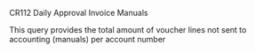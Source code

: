 CR112
Daily Approval Invoice Manuals

This query provides the total amount of voucher lines not sent to accounting (manuals) per account number

